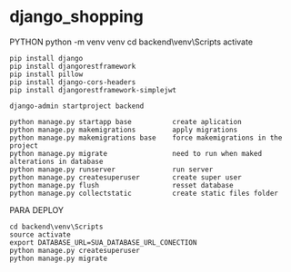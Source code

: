 # django_shopping
 
PYTHON
    python -m venv venv
    cd backend\venv\Scripts
    activate

    pip install django
    pip install djangorestframework
    pip install pillow
    pip install django-cors-headers
    pip install djangorestframework-simplejwt
    
    django-admin startproject backend

    python manage.py startapp base          create aplication
    python manage.py makemigrations         apply migrations
    python manage.py makemigrations base    force makemigrations in the project
    python manage.py migrate                need to run when maked alterations in database
    python manage.py runserver              run server
    python manage.py createsuperuser        create super user
    python manage.py flush                  resset database
    python manage.py collectstatic          create static files folder


PARA DEPLOY

    cd backend\venv\Scripts
    source activate
    export DATABASE_URL=SUA_DATABASE_URL_CONECTION
    python manage.py createsuperuser
    python manage.py migrate
